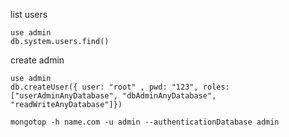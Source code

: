 list users
```
use admin
db.system.users.find()
```

create admin
```
use admin
db.createUser({ user: "root" , pwd: "123", roles: ["userAdminAnyDatabase", "dbAdminAnyDatabase", "readWriteAnyDatabase"]})
```

```
mongotop -h name.com -u admin --authenticationDatabase admin
```
